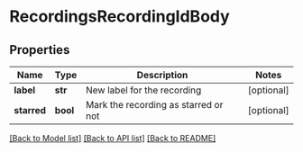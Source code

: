 # RecordingsRecordingIdBody

## Properties
Name | Type | Description | Notes
------------ | ------------- | ------------- | -------------
**label** | **str** | New label for the recording | [optional] 
**starred** | **bool** | Mark the recording as starred or not | [optional] 

[[Back to Model list]](../README.md#documentation-for-models) [[Back to API list]](../README.md#documentation-for-api-endpoints) [[Back to README]](../README.md)

